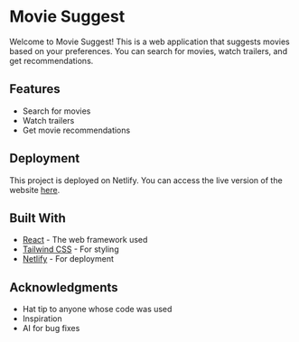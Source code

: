 # Movie Suggest

Welcome to Movie Suggest! This is a web application that suggests movies based on your preferences. You can search for movies, watch trailers, and get recommendations.

## Features

- Search for movies
- Watch trailers
- Get movie recommendations


## Deployment

This project is deployed on Netlify. You can access the live version of the website [here](https://moviessuggest.netlify.app/).

## Built With

- [React](https://reactjs.org/) - The web framework used
- [Tailwind CSS](https://tailwindcss.com/) - For styling
- [Netlify](https://www.netlify.com/) - For deployment

## Acknowledgments

- Hat tip to anyone whose code was used
- Inspiration
- AI for bug fixes
